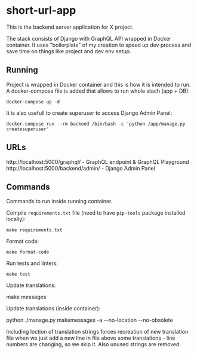 # short-url-app

This is the backend server application for X project.

The stack consists of Django with GraphQL API wrapped in Docker container. It uses "boilerplate" of my creation
to speed up dev process and save time on things like project and dev env setup.

## Running

Project is wrapped in Docker container and this is how it is intended to run. A docker-compose
file is added that allows to run whole stach (app + DB):

	docker-compose up -d

It is also usefull to create superuser to access Django Admin Panel:

	docker-compose run --rm backend /bin/bash -c 'python /app/manage.py createsuperuser'


## URLs

http://localhost:5000/graphql/ - GraphQL endpoint & GraphQL Playground
http://localhost:5000/backend/admin/ - Django Admin Panel


## Commands

Commands to run inside running container.

Compile `requirements.txt` file (need to have `pip-tools` package installed locally):

	make requirements.txt

Format code:

	make format-code

Run tests and linters:

	make test

Update translations:

  make messages

Update translations (inside container):

  python ./manage.py makemessages -a --no-location --no-obsolete

Including loction of translation strings forces recreation of new translation
file when we just add a new line in file above some translations - line numbers
are changing, so we skip it. Also unused strings are removed.
